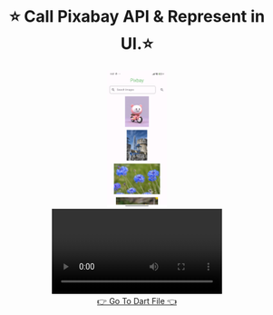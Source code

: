 <h1 align="center">⭐ Call Pixabay API & Represent in UI.⭐ </h1>
<div align="center">
  <img src="https://github.com/harshdusane2103/Api_Pixbay_Ecommrce_recipe/blob/master/pixabay.png" width=21%,height=35%,>
</div>
<div align="center">
  <video src="https://github.com/user-attachments/assets/71c6f81e-7f22-4c09-844b-f681c6241821">
</div>
<div align = "center">
<a  href="https://github.com/harshdusane2103/Api_Pixbay_Ecommrce_recipe/tree/master/lib/Pixbay">👉 Go To Dart File 👈</a>
</div>



